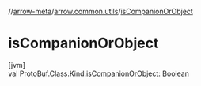 //[arrow-meta](../../index.md)/[arrow.common.utils](index.md)/[isCompanionOrObject](is-companion-or-object.md)

# isCompanionOrObject

[jvm]\
val ProtoBuf.Class.Kind.[isCompanionOrObject](is-companion-or-object.md): [Boolean](https://kotlinlang.org/api/latest/jvm/stdlib/kotlin/-boolean/index.html)
